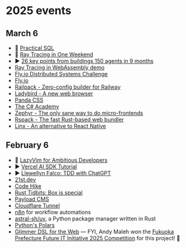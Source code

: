 # 2025 events

## March 6

- 📙 [Practical SQL](https://practicalsql.com/)
- 📓 [Ray Tracing in One Weekend](https://raytracing.github.io/books/RayTracingInOneWeekend.html)
- ▶️ [26 key points from buildings 150 agents in 9 months](https://youtu.be/jmeGqDu4tPU?si=Xsei6P-V86i3A1rv)
- [Ray Tracing in WebAssembly demo](https://ray-9vm.pages.dev/)
- [Fly.io Distributed Systems Challenge](https://fly.io/dist-sys/)
- [Fly.io](https://fly.io/)
- [Railpack - Zero-config builder for Railway](https://railpack.com/)
- [Ladybird - A new web browser](https://ladybird.org/)
- [Panda CSS](https://panda-css.com/)
- [The C# Academy](https://www.thecsharpacademy.com/)
- [Zephyr - The only sane way to do micro-frontends](https://zephyr-cloud.io/)
- [Rspack - The fast Rust-based web bundler](https://rspack.dev/)
- [Linx - An alternative to React Native](https://lynxjs.org/blog/lynx-unlock-native-for-more)

## February 6

- 📘 [LazyVim for Ambitious Developers](https://lazyvim-ambitious-devs.phillips.codes/)
- ▶️ [Vercel AI SDK Tutorial](https://www.aihero.dev/vercel-ai-sdk-tutorial)
- ▶️ [Llewellyn Falco: TDD with ChatGPT](https://www.youtube.com/watch?v=792q5g1tdmo)
- [21st.dev](https://21st.dev/)
- [Code Hike](https://codehike.org/)
- [Rust Tidbits: Box is special](https://manishearth.github.io/blog/2017/01/10/rust-tidbits-box-is-special/)
- [Payload CMS](https://payloadcms.com/)
- [Cloudflare Tunnel](https://developers.cloudflare.com/cloudflare-one/connections/connect-networks/)
- [n8n](https://n8n.io/) for workflow automations
- [astral-sh/uv](https://github.com/astral-sh/uv), a Python package manager written in Rust
- [Python's Polars](https://docs.pola.rs/user-guide/getting-started/)
- [Glimmer DSL for the Web](https://github.com/AndyObtiva/glimmer-dsl-web) — FYI, Andy Maleh won the [Fukuoka Prefecture Future IT Initiative 2025 Competition](https://andymaleh.blogspot.com/2025/01/glimmer-dsl-for-web-wins-in-fukuoka.html) for this project! 👏
